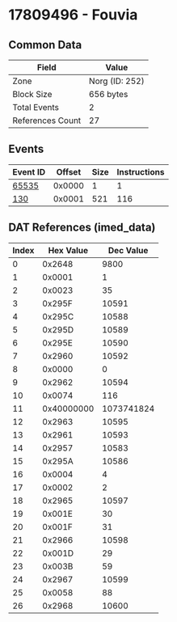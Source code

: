 # 17809496 - Fouvia

## Common Data

| Field            | Value          |
|------------------|----------------|
| Zone             | Norg (ID: 252) |
| Block Size       | 656 bytes      |
| Total Events     | 2              |
| References Count | 27             |

## Events

| Event ID            | Offset   |   Size |   Instructions |
|---------------------|----------|--------|----------------|
| [65535](./65535.md) | 0x0000   |      1 |              1 |
| [130](./130.md)     | 0x0001   |    521 |            116 |

## DAT References (imed_data)

|   Index | Hex Value   |   Dec Value |
|---------|-------------|-------------|
|       0 | 0x2648      |        9800 |
|       1 | 0x0001      |           1 |
|       2 | 0x0023      |          35 |
|       3 | 0x295F      |       10591 |
|       4 | 0x295C      |       10588 |
|       5 | 0x295D      |       10589 |
|       6 | 0x295E      |       10590 |
|       7 | 0x2960      |       10592 |
|       8 | 0x0000      |           0 |
|       9 | 0x2962      |       10594 |
|      10 | 0x0074      |         116 |
|      11 | 0x40000000  |  1073741824 |
|      12 | 0x2963      |       10595 |
|      13 | 0x2961      |       10593 |
|      14 | 0x2957      |       10583 |
|      15 | 0x295A      |       10586 |
|      16 | 0x0004      |           4 |
|      17 | 0x0002      |           2 |
|      18 | 0x2965      |       10597 |
|      19 | 0x001E      |          30 |
|      20 | 0x001F      |          31 |
|      21 | 0x2966      |       10598 |
|      22 | 0x001D      |          29 |
|      23 | 0x003B      |          59 |
|      24 | 0x2967      |       10599 |
|      25 | 0x0058      |          88 |
|      26 | 0x2968      |       10600 |
